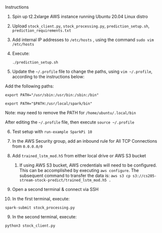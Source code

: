 Instructions

1. Spin up t2.2xlarge AWS instance running Ubuntu 20.04 Linux distro

2. Upload `stock_client.py`, `stock_processing.py`, `prediction_setup.sh`, `prediction_requirements.txt`

3. Add internal IP addresses to `/etc/hosts` , using the command `sudo vim /etc/hosts`

4. Execute:

   ````bas
   ./prediction_setup.sh
   ````

5. Update the `~/.profile` file to change the paths, using `vim ~/.profile`, according to the instructions below: 

Add the following paths:

`export PATH="/usr/sbin:/usr/bin:/sbin:/bin"`

`export PATH="$PATH:/usr/local/spark/bin"` 

Note: may need to remove the PATH for `/home/ubuntu/.local/bin`

After editing the `~/.profile` file, then execute `source ~/.profile`

6. Test setup with `run-example SparkPi 10`

7. In the AWS Security group, add an inbound rule for All TCP Connections from `0.0.0.0/0`

8. Add `trained_lstm_mod.h5` from either local drive or AWS S3 bucket

   1. If using AWS S3 bucket, AWS credentials will need to be configured. This can be accomplished by executing `aws configure`. The subsequent command to transfer the data is: `aws s3 cp s3://cs205-stream-stock-predict/trained_lstm_mod.h5 .`

9. Open a second terminal & connect via SSH

10. In the first terminal, execute:

```
spark-submit stock_processing.py
```

9. In the second terminal, execute:

```bash
python3 stock_client.py
```

